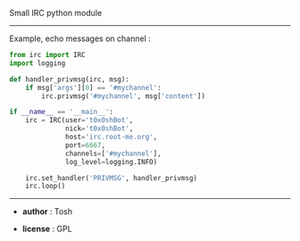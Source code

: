 Small IRC python module

-----------------------------

Example, echo messages on channel :

```python
from irc import IRC
import logging

def handler_privmsg(irc, msg):
    if msg['args'][0] == '#mychannel':
        irc.privmsg('#mychannel', msg['content'])

if __name__ == '__main__':
    irc = IRC(user='t0x0shBot',
              nick='t0x0shBot',
              host='irc.root-me.org',
              port=6667,
              channels=['#mychannel'],
              log_level=logging.INFO)

    irc.set_handler('PRIVMSG', handler_privmsg)
    irc.loop()
```

-----------------------------

  - __author__ : Tosh

  - __license__ : GPL
